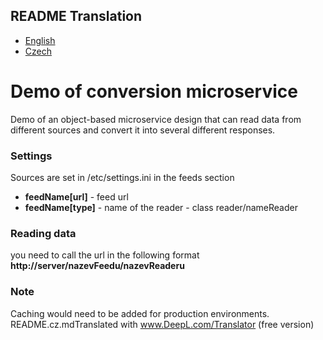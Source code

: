 ## README Translation
- [English](README.md)
- [Czech](README.cz.md)

# Demo of conversion microservice

Demo of an object-based microservice design that can read data from different sources and convert it into several different responses.

### Settings

Sources are set in /etc/settings.ini in the feeds section

- **feedName[url]** - feed url
- **feedName[type]** - name of the reader - class reader/nameReader

### Reading data

you need to call the url in the following format 
**http://server/nazevFeedu/nazevReaderu**

### Note
Caching would need to be added for production environments.
README.cz.mdTranslated with www.DeepL.com/Translator (free version)